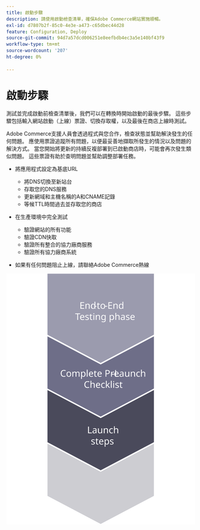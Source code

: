 ```yaml
---
title: 啟動步驟
description: 請使用啟動檢查清單，確保Adobe Commerce網站實施順暢。
exl-id: d7807b2f-85c0-4e3e-a473-c65dbec44d28
feature: Configuration, Deploy
source-git-commit: 94d7a57dcd006251e8eefbdb4ec3a5e140bf43f9
workflow-type: tm+mt
source-wordcount: '207'
ht-degree: 0%

---
```


# 啟動步驟

測試並完成啟動前檢查清單後，我們可以在轉換時開始啟動的最後步驟。 這些步驟包括輸入網站啟動（上線）票證、切換存取權，以及最後在商店上線時測試。

Adobe Commerce支援人員會透過程式與您合作，檢查狀態並幫助解決發生的任何問題。 應使用票證追蹤所有問題，以便最妥善地擷取所發生的情況以及問題的解決方式。 當您開始將更新的持續反複部署到已啟動商店時，可能會再次發生類似問題。 這些票證有助於查明問題並幫助調整部署任務。

- 將應用程式設定為基底URL
   - 將DNS切換至新站台
   - 存取您的DNS服務
   - 更新網域和主機名稱的A和CNAME記錄
   - 等候TTL時間過去並存取您的商店

- 在生產環境中完全測試
   - 驗證網站的所有功能
   - 驗證CDN快取
   - 驗證所有整合的協力廠商服務
   - 驗證所有協力廠商系統

- 如果有任何問題阻止上線，請聯絡Adobe Commerce熱線

![顯示啟動程式階段3的圖表](../../assets/playbooks/launch-steps-3.svg)

